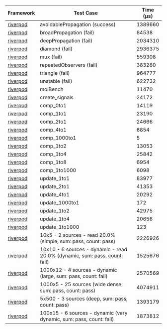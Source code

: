| Framework | Test Case | Time (μs) |
| --- | --- | --- |
| [riverpod](https://github.com/rrousselGit/riverpod) | avoidablePropagation (success) | 1389660 |
| [riverpod](https://github.com/rrousselGit/riverpod) | broadPropagation (fail) | 84538 |
| [riverpod](https://github.com/rrousselGit/riverpod) | deepPropagation (fail) | 2034310 |
| [riverpod](https://github.com/rrousselGit/riverpod) | diamond (fail) | 2936375 |
| [riverpod](https://github.com/rrousselGit/riverpod) | mux (fail) | 559308 |
| [riverpod](https://github.com/rrousselGit/riverpod) | repeatedObservers (fail) | 383280 |
| [riverpod](https://github.com/rrousselGit/riverpod) | triangle (fail) | 964777 |
| [riverpod](https://github.com/rrousselGit/riverpod) | unstable (fail) | 622732 |
| [riverpod](https://github.com/rrousselGit/riverpod) | molBench | 11470 |
| [riverpod](https://github.com/rrousselGit/riverpod) | create_signals | 24172 |
| [riverpod](https://github.com/rrousselGit/riverpod) | comp_0to1 | 14119 |
| [riverpod](https://github.com/rrousselGit/riverpod) | comp_1to1 | 23190 |
| [riverpod](https://github.com/rrousselGit/riverpod) | comp_2to1 | 24666 |
| [riverpod](https://github.com/rrousselGit/riverpod) | comp_4to1 | 6854 |
| [riverpod](https://github.com/rrousselGit/riverpod) | comp_1000to1 | 5 |
| [riverpod](https://github.com/rrousselGit/riverpod) | comp_1to2 | 13053 |
| [riverpod](https://github.com/rrousselGit/riverpod) | comp_1to4 | 25842 |
| [riverpod](https://github.com/rrousselGit/riverpod) | comp_1to8 | 6954 |
| [riverpod](https://github.com/rrousselGit/riverpod) | comp_1to1000 | 6098 |
| [riverpod](https://github.com/rrousselGit/riverpod) | update_1to1 | 83977 |
| [riverpod](https://github.com/rrousselGit/riverpod) | update_2to1 | 41353 |
| [riverpod](https://github.com/rrousselGit/riverpod) | update_4to1 | 20292 |
| [riverpod](https://github.com/rrousselGit/riverpod) | update_1000to1 | 172 |
| [riverpod](https://github.com/rrousselGit/riverpod) | update_1to2 | 42975 |
| [riverpod](https://github.com/rrousselGit/riverpod) | update_1to4 | 20656 |
| [riverpod](https://github.com/rrousselGit/riverpod) | update_1to1000 | 123 |
| [riverpod](https://github.com/rrousselGit/riverpod) | 10x5 - 2 sources - read 20.0% (simple, sum: pass, count: pass) | 2226926 |
| [riverpod](https://github.com/rrousselGit/riverpod) | 10x10 - 6 sources - dynamic - read 20.0% (dynamic, sum: pass, count: fail) | 1525676 |
| [riverpod](https://github.com/rrousselGit/riverpod) | 1000x12 - 4 sources - dynamic (large, sum: pass, count: fail) | 2570569 |
| [riverpod](https://github.com/rrousselGit/riverpod) | 1000x5 - 25 sources (wide dense, sum: pass, count: pass) | 4074911 |
| [riverpod](https://github.com/rrousselGit/riverpod) | 5x500 - 3 sources (deep, sum: pass, count: pass) | 1393179 |
| [riverpod](https://github.com/rrousselGit/riverpod) | 100x15 - 6 sources - dynamic (very dynamic, sum: pass, count: fail) | 1873812 |
